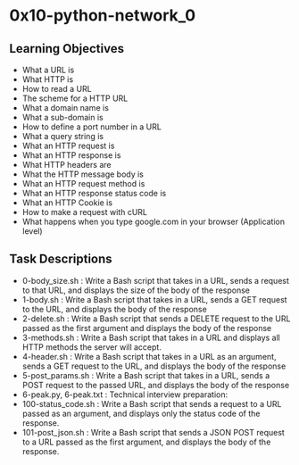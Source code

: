 # 0x10-python-network_0

## Learning Objectives
* What a URL is
* What HTTP is
* How to read a URL
* The scheme for a HTTP URL
* What a domain name is
* What a sub-domain is
* How to define a port number in a URL
* What a query string is
* What an HTTP request is
* What an HTTP response is
* What HTTP headers are
* What the HTTP message body is
* What an HTTP request method is
* What an HTTP response status code is
* What an HTTP Cookie is
* How to make a request with cURL
* What happens when you type google.com in your browser (Application level)

## Task Descriptions
- 0-body_size.sh : Write a Bash script that takes in a URL, sends a request to that URL, and displays the size of the body of the response
- 1-body.sh : Write a Bash script that takes in a URL, sends a GET request to the URL, and displays the body of the response
- 2-delete.sh :  Write a Bash script that sends a DELETE request to the URL passed as the first argument and displays the body of the response
- 3-methods.sh : Write a Bash script that takes in a URL and displays all HTTP methods the server will accept.
- 4-header.sh : Write a Bash script that takes in a URL as an argument, sends a GET request to the URL, and displays the body of the response
- 5-post_params.sh : Write a Bash script that takes in a URL, sends a POST request to the passed URL, and displays the body of the response
- 6-peak.py, 6-peak.txt : Technical interview preparation:
- 100-status_code.sh : Write a Bash script that sends a request to a URL passed as an argument, and displays only the status code of the response.
- 101-post_json.sh : Write a Bash script that sends a JSON POST request to a URL passed as the first argument, and displays the body of the response.
